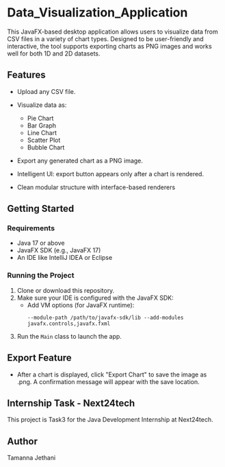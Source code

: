 # Data_Visualization_Application

This JavaFX-based desktop application allows users to visualize data from CSV files in a variety of chart types. Designed to be user-friendly and interactive, the tool supports exporting charts as PNG images and works well for both 1D and 2D datasets.

## Features

- Upload any CSV file.
- Visualize data as:
  - Pie Chart
  - Bar Graph
  - Line Chart
  - Scatter Plot
  - Bubble Chart
    
- Export any generated chart as a PNG image.
- Intelligent UI: export button appears only after a chart is rendered.
- Clean modular structure with interface-based renderers

## Getting Started

### Requirements

- Java 17 or above
- JavaFX SDK (e.g., JavaFX 17)
- An IDE like IntelliJ IDEA or Eclipse

### Running the Project

1. Clone or download this repository.
2. Make sure your IDE is configured with the JavaFX SDK:
   - Add VM options (for JavaFX runtime):
     ```
     --module-path /path/to/javafx-sdk/lib --add-modules javafx.controls,javafx.fxml
     ```
3. Run the `Main` class to launch the app.

## Export Feature 

- After a chart is displayed, click "Export Chart" to save the image as .png. A confirmation message will appear with the save location.
  
## Internship Task - Next24tech

This project is Task3 for the Java Development Internship at Next24tech.

## Author
Tamanna Jethani
